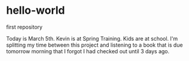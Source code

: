# hello-world
first repository

Today is March 5th. Kevin is at Spring Training. Kids are at school. I'm splitting my time between this project and listening to a book that is due tomorrow morning that I forgot I had checked out until 3 days ago.

